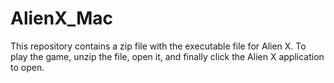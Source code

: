 # AlienX_Mac
This repository contains a zip file with the executable file for Alien X. To play the game, unzip the file, open it, and finally click the Alien X application to open.   
